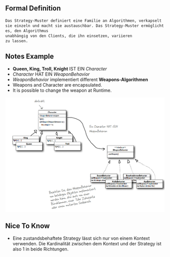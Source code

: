 ## Formal Definition 
``` text
Das Strategy-Muster definiert eine Familie an Algorithmen, verkapselt sie einzeln und macht sie austauschbar. Das Strategy-Muster ermöglicht es, den Algorithmus
unabhängig von den Clients, die ihn einsetzen, variieren
zu lassen.
```

## Notes Example

- **Queen, King, Troll, Knight** IST EIN *Character*
- *Character* HAT EIN *WeaponBehavior*
- *WeaponBehavior* implementiert different **Weapons-Algorithmen**
- Weapons and Character are encapsulated.
- It is possible to change the weapon at Runtime.

<img src="img/strategyExample.png" width="1002">

## Nice To Know
- Eine zustandsbehaftete Strategy lässt sich nur von einem Kontext verwenden. Die Kardinalität zwischen dem Kontext und der Strategy ist also 1 in beide Richtungen.
